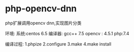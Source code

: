 # php-opencv-dnn
php扩展调用opencv dnn,实现图片分类

环境:
	系统:centos 6.5
	编译器: gcc++ 7.5
	opencv : 4.5.1
	php:7.4


编译过程:
	1.phpize
	2.configure
	3.make
	4.make install


